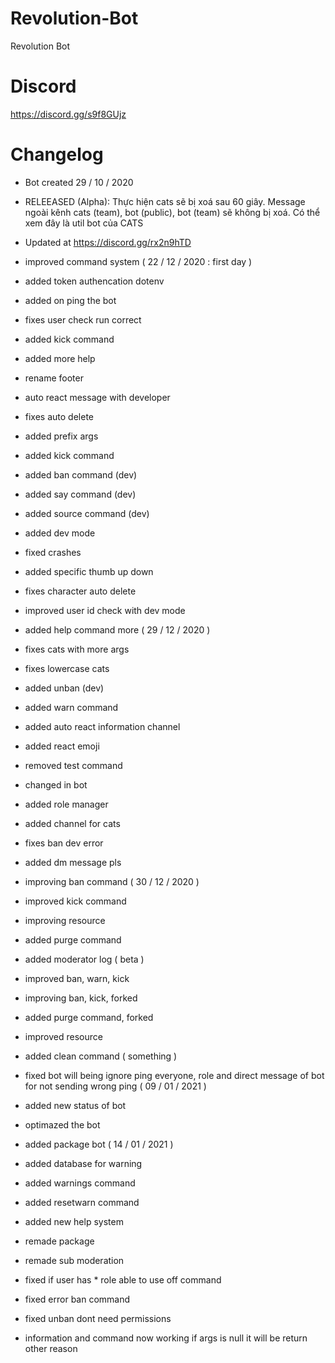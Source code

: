 # Revolution-Bot
Revolution Bot

# Discord
https://discord.gg/s9f8GUjz

# Changelog
- Bot created 29 / 10 / 2020

- RELEEASED (Alpha): Thực hiện cats sẽ bị xoá sau 60 giây. Message ngoài kênh cats (team), bot (public), bot (team) sẽ không bị xoá.
Có thể xem đây là util bot của CATS
- Updated at https://discord.gg/rx2n9hTD

- improved command system ( 22 / 12 / 2020 : first day )
- added token authencation dotenv
- added on ping the bot
- fixes user check run correct
- added kick command
- added more help
- rename footer
- auto react message with developer
- fixes auto delete
- added prefix args
- added kick command
- added ban command (dev)
- added say command (dev)
- added source command (dev)
- added dev mode
- fixed crashes
- added specific thumb up down
- fixes character auto delete
- improved user id check with dev mode

- added help command more ( 29 / 12 / 2020 )
- fixes cats with more args
- fixes lowercase cats
- added unban (dev)
- added warn command
- added auto react information channel
- added react emoji
- removed test command
- changed in bot
- added role manager
- added channel for cats
- fixes ban dev error
- added dm message pls 

- improving ban command ( 30 / 12 / 2020 )
- improved kick command
- improving resource
- added purge command
- added moderator log ( beta )
- improved ban, warn, kick
- improving ban, kick, forked
- added purge command, forked
- improved resource
- added clean command ( something )

- fixed bot will being ignore ping everyone, role and direct message of bot for not sending wrong ping ( 09 / 01 / 2021 )
- added new status of bot
- optimazed the bot

- added package bot ( 14 / 01 / 2021 )
- added database for warning
- added warnings command
- added resetwarn command
- added new help system
- remade package
- remade sub moderation
- fixed if user has * role able to use off command
- fixed error ban command
- fixed unban dont need permissions
- information and command now working if args is null it will be return other reason 
